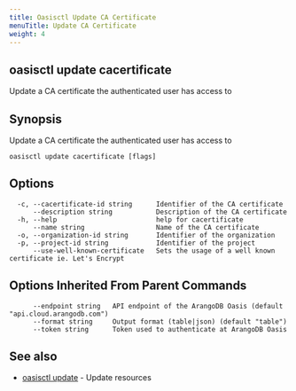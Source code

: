 ```yaml
---
title: Oasisctl Update CA Certificate
menuTitle: Update CA Certificate
weight: 4
---
```

## oasisctl update cacertificate

Update a CA certificate the authenticated user has access to

## Synopsis
Update a CA certificate the authenticated user has access to

```
oasisctl update cacertificate [flags]
```

## Options
```
  -c, --cacertificate-id string      Identifier of the CA certificate
      --description string           Description of the CA certificate
  -h, --help                         help for cacertificate
      --name string                  Name of the CA certificate
  -o, --organization-id string       Identifier of the organization
  -p, --project-id string            Identifier of the project
      --use-well-known-certificate   Sets the usage of a well known certificate ie. Let's Encrypt
```

## Options Inherited From Parent Commands
```
      --endpoint string   API endpoint of the ArangoDB Oasis (default "api.cloud.arangodb.com")
      --format string     Output format (table|json) (default "table")
      --token string      Token used to authenticate at ArangoDB Oasis
```

## See also
* [oasisctl update](_index.md)	 - Update resources

